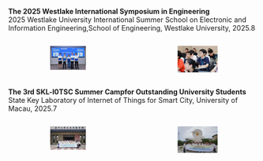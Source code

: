 **The 2025 Westlake International Symposium in Engineering** <br> 
2025 Westlake University International Summer School on Electronic and Information Engineering,School of Engineering, Westlake University, 2025.8
<div style="display: flex; gap: 20px; justify-content: center;">
  <figure style="text-align: center;">
    <img src="static/assets/img/2.jpg" alt="1" style="width:45%;">
  </figure>

  <figure style="text-align: center;">
    <img src="static/assets/img/1.jpg" alt="2" style="width:50%;">
  </figure>

</div>

**The 3rd SKL-l0TSC Summer Campfor Outstanding University Students**<br> 
State Key Laboratory of Internet of Things for Smart City, University of Macau, 2025.7 <br> 

<div style="display: flex; gap: 20px; justify-content: center;">
  <figure style="text-align: center;">
    <img src="static/assets/img/3.jpg" alt="1" style="width:45%;">
  </figure>

  <figure style="text-align: center;">
    <img src="static/assets/img/4.jpg" alt="2" style="width:50%;">
  </figure>

</div>
